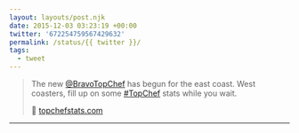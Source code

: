 ```yaml
---
layout: layouts/post.njk
date: 2015-12-03 03:23:19 +00:00
twitter: '672254759567429632'
permalink: /status/{{ twitter }}/
tags: 
  - tweet
---
```


> The new [@BravoTopChef](https://twitter.com/BravoTopChef) has begun for the east coast. West coasters, fill up on some [#TopChef](https://twitter.com/hashtag/TopChef) stats while you wait.
> 
> 🔪 [topchefstats.com](https://topchefstats.com)

---
